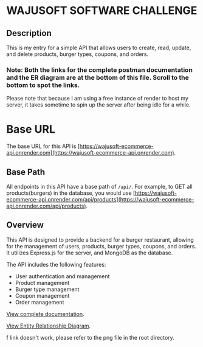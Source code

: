 # WAJUSOFT SOFTWARE CHALLENGE

## Description

This is my entry for a simple API that allows users to create, read, update, and delete products, burger types, coupons, and orders.

### Note: Both the links for the complete postman documentation and the ER diagram are at the bottom of this file. Scroll to the bottom to spot the links. 

Please note that because I am using a free instance of render to host my server, it takes sometime to spin up the server after being idle for a while.

# Base URL

The base URL for this API is [https://wajusoft-ecommerce-api.onrender.com](https://wajusoft-ecommerce-api.onrender.com).

## Base Path

All endpoints in this API have a base path of `/api/`.
For example, to GET all products(burgers) in the database, you would use [https://wajusoft-ecommerce-api.onrender.com/api/products](https://wajusoft-ecommerce-api.onrender.com/api/products).

## Overview

This API is designed to provide a backend for a burger restaurant, allowing for the management of users, products, burger types, coupons, and orders. It utilizes Express.js for the server, and MongoDB as the database.

The API includes the following features:

- User authentication and management
- Product management
- Burger type management
- Coupon management
- Order management

[View complete documentation](https://documenter.getpostman.com/view/31816174/2sA3BoZWTU).

[View Entity Relationship Diagram](https://viewer.diagrams.net/?tags=%7B%7D&highlight=0000ff&edit=_blank&layers=1&nav=1&title=ER.drawio#R7Z1tc9o4F4Z%2FTT6m4xfMy8eQNLvZtttO053u82nHwQp4a2zWiCb01z8ySDYgYSwCtvA5O51ZMMY40i1d0i2d4yv3dvr6W%2BrPJp%2BSgERXjhW8Xrl3V47jWJ0B%2B192ZLk%2BYjt9b31knIYBP1YceAx%2FEX7Q4kcXYUDmWyfSJIloONs%2BOErimIzo1jE%2FTZOX7dOek2j7V2f%2BmEgHHkd%2BJB%2F9HgZ0wo%2Fa3UHxwe8kHE%2F4T%2Fed3vqDJ3%2F0Y5wmi5j%2F3pXjPq%2F%2BW3889cW1%2BB86n%2FhB8rJxyH1%2F5d6mSULXr6avtyTKClcU2%2Fp793s%2Bze87JTGt9IXOr98frT%2Fim3Hy5z9%2FfPj39br79bqzvspPP1rw8vhrTlJ%2Bw3QpCond%2Byx7Sf2n7NBwTv2U8rp0LXaA1Q71w5h91b2zV%2B%2BjyJ%2FNw9Xp6yOTMAo%2B%2BstkQcWFxLvhc%2FhKgq%2FrqszOZbX6kV0se5td%2FJld%2FJHfTPaxH4XjmL0esb88%2B8VhSubsXj76c8rPmNBpxF%2BOUz8I2Ym3SZRkdxcnMVn9ZBSJQ6zm7u%2F7lpX91vwHoaOJuOdF%2BpPch5SG8Zgf%2Bjccj1c3wupvKFcBr5WfJKXkdeMQr5LfSDIlNF2yU%2FinHa4O3nw8%2FvZlQ4p9fmyyoULX5Qd9Lv9xfuVCAuwFV4GGIjxJEeVq%2BJppejhJ0vBXpoGI19mmQlbvX8Jp5MesKfnBzqFhsuo8rJ1a4RW1raTspCBNZt%2F8dEwoPzBLwpiuysEbsn%2BsZG6td96Vx%2B71lr23i%2FfsX3Z6ytQQz2nKFJtdgzDhvJBMPEOazPhFI%2FIsrp%2Fycs9ePyWUJlMuBkX9lzWyw6LgKnCrquBcIuhKIvjyYa8M2N9PQz%2F6ynpnP141jiHvrP2i0hQ1qyzrvHx3C363E0hYcT5Hqw51EgYBYR3C8GUSUvI480fZSS8MWNtdQcXq8ipX10b9uJrVwy9WFJr21fyIdX6xT1n7YQyaS3We3%2BfxMuhJMlgwOjzcNSwF0f%2Bvzx3OWYWzDvrj%2BpvdHa14hmjldX%2FT9k6qnUqXq0E8fQRJJZBYZwRJt2mQDKqLoJ6%2BgwShuN55KdKvXFdtp4iY6W2I4DlMWStxrNifEtNhYoJEwMHDtiXNID3qpsegaXrYDlh82NWdhNbzw5VUEPmIDx2JwOOHbGwiP%2Brmh%2B00DhANN7NtAKleXa0HiGxnkqkfRoDRUV0c4NAx0PAsEB3nQkflhbCzocOSbQso7MibALLDtmQnYpo8hRHgiYeGPMDRw7Y0PAvEx7nw0W8eH7JrAQUfRRtAftiW7ESkCWR66KgDID5w2bx5fOSbUxvEB9yV86INID5sxeK5HwQpmc8hEwRXzvcXjov%2BlQEE6TROkI7cc9w3vYm3Poa4aGEVSpAtrJdwPonCOTV%2FL68ZGoGHEQsDQQzASK9xjFjy4ikYiFgYClKUhRwMEs6HUTL6QQLADNGQCDiGOJ6GB44MORNDXKtphjie7IHDmYoUrQAp4njyqHLEqhvyNERHH%2BAQYsujjs9p0K4MBZl4xZf9BU129NxkdgJXcEKsq1dlST5xOf2EBBfIqo0pdEaxvcrCMCVDgS273IBSFNi4QpbjU7a5k4wQ5g8p6stSoCEXcCMMRzbHkSdvnKPq86TxRAWi1mFOUTHYNC8K2bJ6oGQ6Nx8nRsgDHj4w0NQAfDSeqcCBG2jqYKBpXhTyWilNsjYOFx0YaLq%2FbGRvE9FROzqaT1LgaDiabWNH9epqPTtkQ3PmL6dZ%2BTnWQ0xXL8BipLpOwGHE7uOKiAkcaT5jQV%2FuQuB4WEUzQJbYYj68uc0iWcyS%2BE%2FYGdM0NAKPIwNcCTGBI82nLhjIayFgKDLApZCiLOS1kDVFbmazKAS97VtDJgBBgmsiBoDEgCQGA7irIkUjQJDYA3ldhLVtuoCcw0BDHwAJgksjJhCk%2BSQGA9nbBGRpDXB5pCgL2dy8jIeRmaEPcAwRP7kZIJAmwWK0fxntQmOHTAgU6ovAoKV4X5Ecg3Ohw0U3s9oQQqPDydvU5cQJubKXCShOyEU3My8K2cycrXnwYLyRWV%2BkkIZg4I0o0NY8%2BaRUnyiNRwq5cE1NFz3NvChkSxP20%2Bg0tAGPHGhnGkCOxoOEXLgbvV10MvOikI3MgMxHaTijYRIDBgiamXvLRpHLGQFSO0CaDxVSZHKGQpBO9epqO0E6sqc5S8MR4MmHhjjAscPuYCZvE%2BDRfHxQR%2FYsAG2m6GAy76IsFMm843HKKoMVIugtFRoqAUgSjDQ1gSTNRwh1AD%2BdroNxpnlZiI5pQwfPxKeLFHRwkIZC4DGkJ0sGGVI7QwwIDurB9bKKRoAMsXuym%2FXfwo9pSJeAGaKhEIAMwecKmcCQ5sODepAfLFQ0A6SI3ZNN7tTPAh5Au1kaCgFIEY0nWyJFzkaR5h9x2tPYntc6hnQrV1j7GSLb2%2FMkguxkaagDID80THDkx7n40fzjTfNfA8mPQeUKaz0%2F%2BrKjmUVuQ%2BZHdXWA44djaXQbyI%2Bz8aPxEHXHkvsNOC5W0QyQII4lr4U8LVjzS78tZwSyk6WjEngkUWzDQJLUT5LGQ9MdD%2B6aetEIkCOOJ3MkCAlr3csvKXkmrCghR4voSAUcTDry2vrtKul3OVF26HGhadPSrFhJzjqdJGqsNIKVWPcwRltxghycLtdV10nyKMXTRx9iApxqwwydyLXqK7SmpFRTxJMBSqnWwRw4eVHIC%2BiX85Sh%2BnKqaSgG3GgDZ64VkaIxc9VHSuMTV8DzVpy2FkWhmrXOGVIgP%2FoU56olZYP7wA2gR%2BN51TyNeWnb6IFbwPOikKel5HUWpgTwU4Y05AEPHvLs9YGS6X61tMjnrPvxEPkmC46MjuXJMhsodJGD5PTQwJysJzczverbhUvMTJUOzjd2kPd8AzIzPUzLmheFvJt7hQPzd93U52RqyKVkONE97XCiyuVq0I%2B4DeTJ6eai%2BjxROZm18qQLeS9n3gYQJ13ZyxSPGzIeKEYIBB5A0Mw0ACAqM7NegMA1M7toZuZFIZuZmBRJQx%2Fw6IHJLAygh%2FIJEfXiA24uiy6mssiLQpHJAnQksoY2wKHD7stzVWRH%2FexQPSCiVnbYfY0paMvgUTQCpIfdl%2Beg88UTTbKmDhYhOgoBx5CuvHo2XAWus2NZ7Ho5T65wU8URmyp6YrLBAeJV3cY9OBdAMLd7xYGEzsi1egodUwLEFJndAe2pwNzuRVHIE4tLSmdS38YKzPZeUja4Lnby2ak%2BVBoPEVOkem%2B4%2F6htbop53ouikNfFaEgjwM4mpnjfXzaOpUhmwgRRzg%2BcjV4dMRt1Xd40BTCqhoWdb4u%2FY2HCkpPPR4s2dTkTUscCnbKkaAc4gHAsRdISVt84Gz1OLwDHFBg4dvL56BFQaXxC6ljyJgs4W%2F2LZoBMcSx59YuV8dR8ppihD3gMEU%2FfRYY0ypDGM5c4NtzEV0UjQII4trxSBny7jY48AAIEF8VMAIhyv3%2FNBIG7Lla0AiQI65rUBLl5Zr99Bz6Noo5W4OFEkQsLcdIATlQhADU%2FQUZ2NwGZWhpRG60HiiIz1mJOUtCmloY%2B2gyRl0%2Bd%2F16fXboc%2FLX4QAbT8c3TP9e2pAsSjIlYsWK97yQZJ7EfvS%2BO7jxvpTjnY7KSxGqfAqF0yZHiL2iyXXHkNaR%2Fi26Cvf5f9vqdx9%2FdvW58dCdww%2Bo4Xf4tLpC92fhW9rb42uqd%2BN4KbjdpulLW%2B69Mu9%2BST368FB%2Fdh1GUfzFQn8g%2B2DiNrnj2haQhK3ySPq6lXFyD%2F9m2t4PW1QGFZnkNJIt0REpk7PI%2Bngqc7jtRrLFkFVkq9pREPg1%2Fkq37eAuclApzm1SYXYPCdmUjCUaliWqKPKF8vKryEVc0RD6di%2BugrDfIZ%2BrHweeKEirR1C%2BSJntFdbyG7H6%2FoojE01MMEZF3cX3QW0S0H13lPVEhvl3J7EWefeJOqqK87EHPKH11295Jycw6NH7a6oL0OrPj9SMicg5DzjJrkDRou4DaNkiyzOqAxLJbewVUtQfaFELpTE2SzUGJHq8rRzzS4bCwhFlhirDkrQ7fw%2FkkCucYj3F1%2BniM7s4jF67tTo3pAdQKkDc5lNc81FUGtSVZ3qqMjMZQ37K8d6GdwRjljQDUEoO6KOStCy%2BcCOavMpwlHOOtioG36CDvekCkVF%2B4PhFS6ozFUN%2ByvH%2BhlavW5W0AiWLLuxdgPXXhrQKBB5C%2BpAvT7Y5r653FhL7lediue8D1WL3LDYxN7GmZsSo3Q%2BV%2FiLedN7kdtsvtzE23o3SQZIrZ0agNW%2Fs60Rssennl6OiVxtLO76Bf5pq10Ch2lm8%2Bjy4ep2xUQUr28aJhdrRhZlvi2V18VJtvqT6YwcQ517jWkT1TnN680THLG9blOGai1mE6ZhpNue3zG0e2TsMcCuZPcerzzI7IXwVmyuNgVqyTe2b6UGncM3M0rNOWOWYOyHxY6qKQndPYn8LIp%2FlWbcAjB6a%2BMoAcdWYtUd%2ByHBkGhhwgs16pi0JOekXLnvTSfnJgxqu9ZSN%2B8oKWWc4aHVhqie%2FG8cimuqzIqna4OPFwYESHzw%2Fq98M%2FkF%2Bd7tPTj8nNQ5SO%2FM%2Bd79G3a9kJTf2VG4xWuMoKlzohhVxKrHCxV1RMVqvOVvP%2B5uT1L1ugOPQsd8IPSGB%2FKzPCCFfeXpt3jh5TXU7rh57KP1s2MNcsAOSAn1AtbR6MKssB94zquhinR0md9rfy9jQyXl2Wh3FMXXkwOSLbmVmbNp0hJigDHDM0LE9kxpmYUafxrbw92fEEzIw%2BTGYoUvePkum0bFMmRG7sUQc4boguAsHRIDhqTdOtloHsXLUmQO0oKwKoc6XYe9fypKqnVAc4eohQXAwj0gwjUkeyrQtzZ0HzyMi0niIPj47rWs%2BqqdNovsKj1t01BaSTr1Jr4X1%2F3iZdAZUODA8uxO9xYCrrh3%2F1SzaoK%2FrQfN%2FZjh8rrsATXq2%2FVIiQFY%2B%2F3DiNDxX3%2Fsygt%2F0zvYG3ebmD53f5%2B33nX%2B8uVGuev3077MX6D6zYibO3aZLQzdMZBSefkoBkZ%2Fwf#%7B%22pageId%22%3A%223zrxKgcNgWnYmIpRc7oD%22%7D).

f link doesn't work, please refer to the png file in the root directory. 
